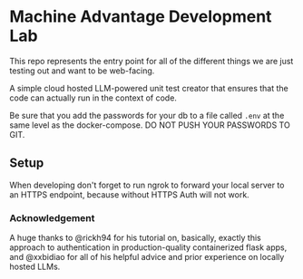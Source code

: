 # Machine Advantage Development Lab
This repo represents the entry point for all of the different things we are just testing out and want to be web-facing.

A simple cloud hosted LLM-powered unit test creator that ensures that the code can actually run in the context of code.

Be sure that you add the passwords for your db to a file called `.env` at the same level as the docker-compose. DO NOT PUSH YOUR PASSWORDS TO GIT.

## Setup

When developing don't forget to run ngrok to forward your local server to an HTTPS endpoint, because without HTTPS Auth will not work.

### Acknowledgement

A huge thanks to @rickh94 for his tutorial on, basically, exactly this approach to authentication in production-quality containerized flask apps, and @xxbidiao for all of his helpful advice and prior experience on locally hosted LLMs.

